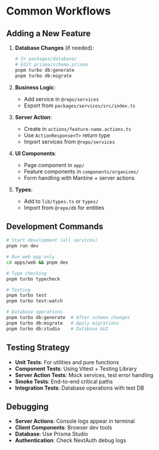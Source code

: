 # Common Workflows

## Adding a New Feature

1. **Database Changes** (if needed):

   ```bash
   # In packages/database/
   # Edit prisma/schema.prisma
   pnpm turbo db:generate
   pnpm turbo db:migrate
   ```

2. **Business Logic**:

   - Add service in `@repo/services`
   - Export from `packages/services/src/index.ts`

3. **Server Action**:

   - Create in `actions/feature-name.actions.ts`
   - Use `ActionResponse<T>` return type
   - Import services from `@repo/services`

4. **UI Components**:

   - Page component in `app/`
   - Feature components in `components/organisms/`
   - Form handling with Mantine + server actions

5. **Types**:
   - Add to `lib/types.ts` or `types/`
   - Import from `@repo/db` for entities

## Development Commands

```bash
# Start development (all services)
pnpm run dev

# Run web app only
cd apps/web && pnpm dev

# Type checking
pnpm turbo typecheck

# Testing
pnpm turbo test
pnpm turbo test:watch

# Database operations
pnpm turbo db:generate  # After schema changes
pnpm turbo db:migrate   # Apply migrations
pnpm turbo db:studio    # Database GUI
```

## Testing Strategy

- **Unit Tests**: For utilities and pure functions
- **Component Tests**: Using Vitest + Testing Library
- **Server Action Tests**: Mock services, test error handling
- **Smoke Tests**: End-to-end critical paths
- **Integration Tests**: Database operations with test DB

## Debugging

- **Server Actions**: Console logs appear in terminal
- **Client Components**: Browser dev tools
- **Database**: Use Prisma Studio
- **Authentication**: Check NextAuth debug logs
